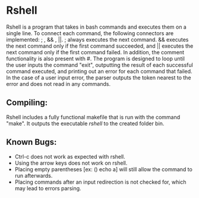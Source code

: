# Rshell
  Rshell is a program that takes in bash commands and executes them on a single line. To connect each command, the following connectors are implemented: ; , && , ||. ; always executes the next command. && executes the next command only if the first command succeeded, and || executes the next command only if the first command failed. In addition, the comment functionality is also present with #. The program is designed to loop until the user inputs the command "exit", outputting the result of each successful command executed, and printing out an error for each command that failed. In the case of a user input error, the parser outputs the token nearest to the error and does not read in any commands.

## Compiling:
  Rshell includes a fully functional makefile that is run with the command "make". It outputs the executable *rshell* to the created folder bin.

## Known Bugs:
  - Ctrl-c does not work as expected with rshell.
  - Using the arrow keys does not work on rshell.
  - Placing empty parentheses [ex: () echo a] will still allow the command to run afterwards.
  - Placing commands after an input redirection is not checked for, which may lead to errors parsing.
